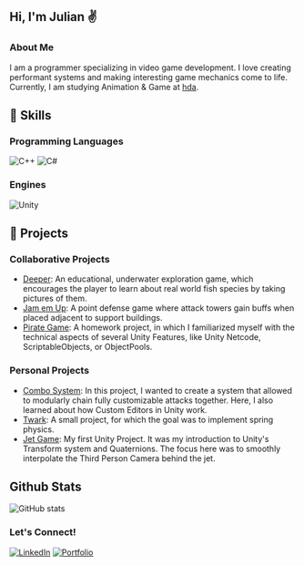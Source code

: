## Hi, I'm Julian ✌️

### About Me
I am a  programmer specializing in video game development.  I love creating performant systems and making interesting game mechanics come to life.<br/>
Currently, I am studying Animation & Game at [hda](https://h-da.de/).

## 💼 Skills
### Programming Languages
![C++](https://img.shields.io/badge/c++-%2300599C.svg?style=for-the-badge&logo=c%2B%2B&logoColor=white)
![C#](https://img.shields.io/badge/c%23-%23239120.svg?style=for-the-badge&logo=csharp&logoColor=white)

### Engines
![Unity](https://img.shields.io/badge/unity-%23000000.svg?style=for-the-badge&logo=unity&logoColor=white)

## 👾 Projects
### Collaborative Projects
- [Deeper](https://github.com/1Bazzelle/Deeper): An educational, underwater exploration game, which encourages the player to learn about real world fish species by taking pictures of them.
- [Jam em Up](https://github.com/JoshGamesHda/RR_1.git): A point defense game where attack towers gain buffs when placed adjacent to support buildings.
- [Pirate Game](https://github.com/1Bazzelle/Pirate-Game/tree/main): A homework project, in which I familiarized myself with the technical aspects of several Unity Features, like Unity Netcode, ScriptableObjects, or ObjectPools.

### Personal Projects
- [Combo System](https://github.com/1Bazzelle/ComboSystemPrototype): In this project, I wanted to create a system that allowed to modularly chain fully customizable attacks together. Here, I also learned about how Custom Editors in Unity work.
- [Twark](https://github.com/1Bazzelle/Twark-II): A small project, for which the goal was to implement spring physics.
- [Jet Game](link): My first Unity Project. It was my introduction to Unity's Transform system and Quaternions. The focus here was to smoothly interpolate the Third Person Camera behind the jet.

## Github Stats
![GitHub stats](https://github-readme-stats.vercel.app/api?username=1Bazzelle&show_icons=true&theme=radical)

### Let's Connect!
[![LinkedIn](https://img.shields.io/badge/-LinkedIn-0077B5?style=flat-square&logo=linkedin&logoColor=white)](https://linkedin.com/in/julian-papesch-808b8b321)
[![Portfolio](https://img.shields.io/badge/-Portfolio-000000?style=flat-square&logo=codepen&logoColor=white)](https://drive.google.com/file/d/1TBOrUERNvuVjEMVTm_FGwlTzaPNoQmMr/view?usp=sharing)
